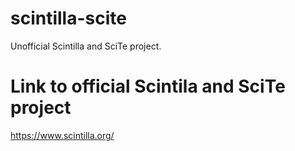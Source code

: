 # scintilla-scite
Unofficial Scintilla and SciTe project.

# Link to official Scintila and SciTe project
https://www.scintilla.org/
